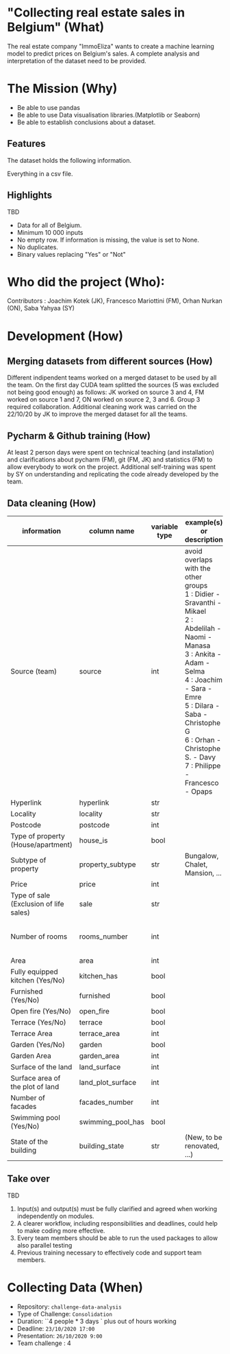 # "Collecting real estate sales in Belgium" (What)
The real estate company "ImmoEliza" wants to create a machine learning model to predict prices on Belgium's sales.
A complete analysis and interpretation of the dataset need to be provided. 

# The Mission (Why)
- Be able to use pandas
- Be able to use Data visualisation libraries.(Matplotlib or Seaborn)
- Be able to establish conclusions about a dataset. 

## Features 
The dataset holds the following information.

Everything in a csv file.

## Highlights
TBD
- Data for all of Belgium.
- Minimum 10 000 inputs
- No empty row. If information is missing, the value is set to None.
- No duplicates. 
- Binary values replacing "Yes" or "Not" 

# Who did the project (Who):
Contributors : Joachim Kotek (JK), Francesco Mariottini (FM), Orhan Nurkan (ON), Saba Yahyaa (SY)

# Development (How)

## Merging datasets from different sources (How)
Different indipendent teams worked on a merged dataset to be used by all the team.
On the first day CUDA team splitted the sources (5 was excluded not being good enough) as follows: JK worked on source 3 and 4, FM worked on source 1 and 7, ON worked on source 2, 3 and 6. Group 3 required collaboration. Additional cleaning work was carried on the 22/10/20 by JK to improve the merged dataset for all the teams.

## Pycharm & Github training (How)
At least 2 person days were spent on technical teaching (and installation) and clarifications about pycharm (FM), git (FM, JK) and statistics (FM) to allow everybody to work on the project. Additional self-training was spent by SY on understanding and replicating the code already developed by the team.

## Data cleaning (How)

information|column name|variable type|example(s) or description|notes
---|---|---|---|---
Source (team)|source|int|avoid overlaps with the other groups <br> 1 : Didier - Sravanthi - Mikael <br> 2 : Abdelilah - Naomi - Manasa <br> 3 : Ankita - Adam - Selma <br> 4 : Joachim - Sara - Emre <br> 5 : Dilara - Saba - Christophe G <br> 6 : Orhan - Christophe S. - Davy <br> 7 : Philippe - Francesco - Opaps||
Hyperlink|hyperlink|str|||
Locality|locality|str|||
Postcode|postcode|int|||
Type of property (House/apartment)|house_is|bool|||
Subtype of property|property_subtype|str|Bungalow, Chalet, Mansion, ...||
Price|price|int|||
Type of sale (Exclusion of life sales)|sale|str||
Number of rooms|rooms_number|int||group 1: number of bedrooms
Area|area|int||
Fully equipped kitchen (Yes/No)|kitchen_has|bool||
Furnished (Yes/No)|furnished|bool||
Open fire (Yes/No)|open_fire|bool||
Terrace (Yes/No)|terrace|bool||
Terrace Area|terrace_area|int||
Garden (Yes/No)|garden|bool||
Garden Area|garden_area|int||
Surface of the land|land_surface|int||
Surface area of the plot of land|land_plot_surface|int||
Number of facades|facades_number|int||
Swimming pool (Yes/No)|swimming_pool_has|bool||
State of the building|building_state|str|(New, to be renovated, ...)|



## Take over
TBD
1. Input(s) and output(s) must be fully clarified and agreed when working independently on modules.
1. A clearer workflow, including responsibilities and deadlines, could help to make coding more effective.
1. Every team members should be able to run the used packages to allow also parallel testing
1. Previous training necessary to effectively code and support team members.



# Collecting Data (When)
- Repository: `challenge-data-analysis`
- Type of Challenge: `Consolidation`
- Duration: ``4 people * 3 days ` plus out of hours working
- Deadline: `23/10/2020 17:00`
- Presentation: `26/10/2020 9:00`
- Team challenge : 4

